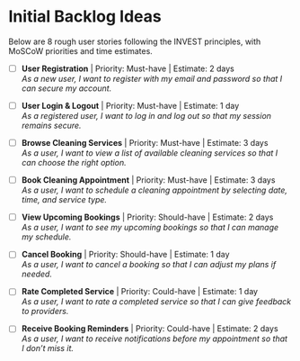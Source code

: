 # Initial Backlog Ideas

Below are 8 rough user stories following the INVEST principles, with MoSCoW priorities and time estimates.

- [ ] **User Registration** | Priority: Must-have | Estimate: 2 days  
  *As a new user, I want to register with my email and password so that I can secure my account.*  

- [ ] **User Login & Logout** | Priority: Must-have | Estimate: 1 day  
  *As a registered user, I want to log in and log out so that my session remains secure.*  

- [ ] **Browse Cleaning Services** | Priority: Must-have | Estimate: 3 days  
  *As a user, I want to view a list of available cleaning services so that I can choose the right option.*  

- [ ] **Book Cleaning Appointment** | Priority: Must-have | Estimate: 3 days  
  *As a user, I want to schedule a cleaning appointment by selecting date, time, and service type.*  

- [ ] **View Upcoming Bookings** | Priority: Should-have | Estimate: 2 days  
  *As a user, I want to see my upcoming bookings so that I can manage my schedule.*  

- [ ] **Cancel Booking** | Priority: Should-have | Estimate: 1 day  
  *As a user, I want to cancel a booking so that I can adjust my plans if needed.*  

- [ ] **Rate Completed Service** | Priority: Could-have | Estimate: 1 day  
  *As a user, I want to rate a completed service so that I can give feedback to providers.*  

- [ ] **Receive Booking Reminders** | Priority: Could-have | Estimate: 2 days  
  *As a user, I want to receive notifications before my appointment so that I don’t miss it.*  
